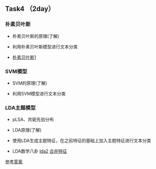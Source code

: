 ## Task4  （2day）

### 朴素贝叶斯

* 朴素贝叶斯的原理(了解)

* 利用朴素贝叶斯模型进行文本分类

* [朴素贝](https://blog.csdn.net/u013710265/article/details/72780520)[叶](https://blog.csdn.net/u013710265/article/details/72780520)[斯](https://blog.csdn.net/u013710265/article/details/72780520)[1](https://blog.csdn.net/u013710265/article/details/72780520)

### SVM模型 

* SVM的原理(了解)

* 利用SVM模型进行文本分类

### LDA主题模型 

* pLSA、共轭先验分布

* LDA原理(了解)

* 使用LDA生成主题特征，在之前特征的基础上加入主题特征进行文本分类

* LDA数学八卦 [lda2](https://blog.csdn.net/u013710265/article/details/73480332) [合并特征](https://blog.csdn.net/u013710265/article/details/72848564)



[参考答案](./../参考答案) 


